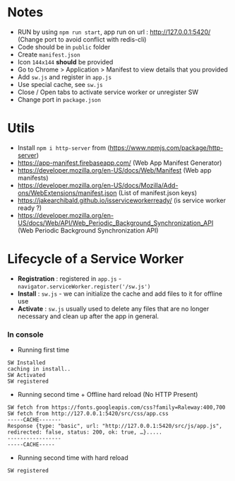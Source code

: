 # Notes

- RUN by using `npm run start`, app run on url : http://127.0.0.1:5420/ (Change port to avoid conflict with redis-cli)
- Code should be in `public` folder
- Create `manifest.json`
- Icon `144x144` **should** be provided
- Go to Chrome > Application > Manifest to view details that you provided
- Add `sw.js` and register in `app.js`
- Use special cache, see `sw.js`
- Close / Open tabs to activate service worker or unregister SW
- Change port in `package.json`

# Utils

- Install `npm i http-server` from (https://www.npmjs.com/package/http-server)
- https://app-manifest.firebaseapp.com/ (Web App Manifest Generator)
- https://developer.mozilla.org/en-US/docs/Web/Manifest (Web app manifests)
- https://developer.mozilla.org/en-US/docs/Mozilla/Add-ons/WebExtensions/manifest.json (List of manifest.json keys)
- https://jakearchibald.github.io/isserviceworkerready/ (is service worker ready ?)
- https://developer.mozilla.org/en-US/docs/Web/API/Web_Periodic_Background_Synchronization_API (Web Periodic Background Synchronization API)

# Lifecycle of a Service Worker

- **Registration** : registered in `app.js` - `navigator.serviceWorker.register('/sw.js')`
- **Install** : `sw.js` - we can initialize the cache and add files to it for offline use
- **Activate** :  `sw.js` usually used to delete any files that are no longer necessary and clean up after the app in general.

### In console

- Running first time

```
SW Installed
caching in install..
SW Activated
SW registered
```

- Running second time + Offline hard reload (No HTTP Present)

```
SW fetch from https://fonts.googleapis.com/css?family=Raleway:400,700
SW fetch from http://127.0.0.1:5420/src/css/app.css
-----CACHE-------
Response {type: "basic", url: "http://127.0.0.1:5420/src/js/app.js", redirected: false, status: 200, ok: true, …}.....
-----------------
-----CACHE-----
```

- Running second time with hard reload

```
SW registered
```